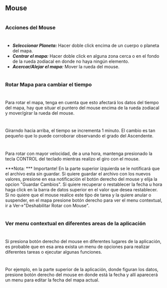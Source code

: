 ## Mouse
#
### Acciones del Mouse
#
* ***Seleccionar Planeta:*** Hacer doble click encima de un cuerpo o planeta del mapa.
* ***Centrar el mapa:*** Hacer doble click en alguna zona cerca o en el fondo de la rueda zodiacal en donde no haya ningún elemento.
* ***Acercar/Alejar el mapa:*** Mover la rueda del mouse.
#
### Rotar Mapa para cambiar el tiempo
#
Para rotar el mapa, tenga en cuenta que esto afectará los datos del tiempo del mapa, hay que situar el puntero del mouse encima de la rueda zodiacal y mover/girar la rueda del mouse.
#
Girarndo hacia arriba, el tiempo se incrementa 1 minuto. El cambio es tan pequeño que lo puede corroborar observando el grado del Ascendente.
#
Para rotar con mayor velocidad, de a una hora, mantenga presionado la tecla CONTROL del teclado mientras realizo el giro con el mouse.

***Nota: *** Importante! En la parte superior izquierda se le notificará que el archivo esta sin guardar. Si quiere guardar el archivo con los nuevos valores, presione en esa notificación el botón derecho del mouse y elija la opcion "Guardar Cambios". Si quiere recuperar o restablecer la fecha u hora haga click en la barra de datos superior en el valor que desea restablecer. Si no quiere que el mouse realice este tipo de tarea y la quiere anular o suspender, en el mapa presione botón derecho para ver el menu contextual, ir a Ver->"Deshabilitar Rotar con Mouse".
#
### Ver menu contextual en diferentes areas de la aplicación
#
Si presiona botón derecho del mouse en diferentes lugares de la aplicación, es probable que en esa area exista un menu de opciones para realizar diferentes tareas o ejecutar algunas funciones.
#
Por ejemplo, en la parte superior de la aplicación, donde figuran los datos, presione botón derecho del mouse en donde está la fecha y allí aparecerá un menu para editar la fecha del mapa actual.
